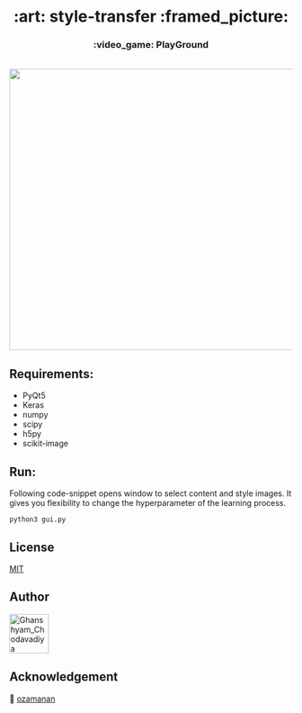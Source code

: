 <h1 align="center">
  :art: style-transfer :framed_picture:
  <h3 align="center">
  :video_game: PlayGround
  </h3>
  <br />
  <img src="https://github.com/CG1507/style-transfer/blob/master/images/demo.gif" width="900" height="500" />
</h1>

## Requirements:
* PyQt5
* Keras
* numpy
* scipy
* h5py
* scikit-image

## Run:

Following code-snippet opens window to select content and style images. It gives you flexibility to change the hyperparameter of the learning process.
```
python3 gui.py
```

## License
[MIT](https://choosealicense.com/licenses/mit/)

## Author

[<img src="https://avatars3.githubusercontent.com/u/24426731?s=460&v=4" width="70" height="70" alt="Ghanshyam_Chodavadiya">](https://github.com/CG1507)

## Acknowledgement

:green_heart: [ozamanan](https://github.com/ozamanan/Neural-Style-Transfer)
